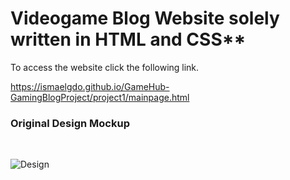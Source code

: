 
# Videogame Blog Website solely written in HTML and CSS**

To access the website click the following link.

https://ismaelgdo.github.io/GameHub-GamingBlogProject/project1/mainpage.html


###  Original Design Mockup
<br/>

![Design](https://i.imgur.com/HZGypsO.jpg)


